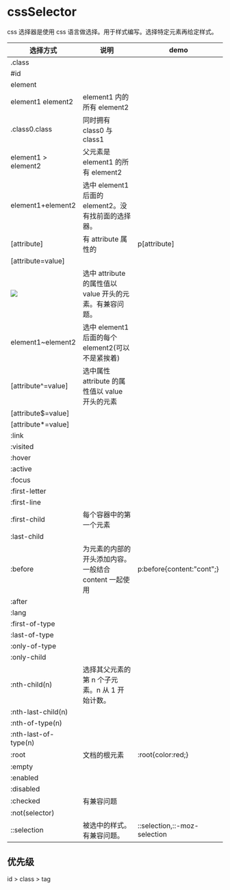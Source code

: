 # cssSelector

css 选择器是使用 css 语言做选择。用于样式编写。选择特定元素再给定样式。

| 选择方式                      | 说明                                                     | demo                         |
| ----------------------------- | -------------------------------------------------------- | ---------------------------- |
| .class                        |                                                          |                              |
| #id                           |                                                          |                              |
| element                       |                                                          |                              |
| element1 element2             | element1 内的所有 element2                               |                              |
| .class0.class                 | 同时拥有 class0 与 class1                                |                              |
| element1 > element2           | 父元素是 element1 的所有 element2                        |                              |
| element1+element2             | 选中 element1 后面的 element2。没有找前面的选择器。      |                              |
| [attribute\]                  | 有 attribute 属性的                                      | p[attribute\]                |
| [attribute=value\]            |                                                          |                              |
| ![](./image/cssSelector0.png) | 选中 attribute 的属性值以 value 开头的元素。有兼容问题。 |                              |
| element1~element2             | 选中 element1 后面的每个 element2(可以不是紧挨着)        |                              |
| [attribute^=value\]           | 选中属性 attribute 的属性值以 value 开头的元素           |                              |
| [attribute$=value\]           |                                                          |                              |
| [attribute\*=value\]          |                                                          |                              |
| :link                         |                                                          |                              |
| :visited                      |                                                          |                              |
| :hover                        |                                                          |                              |
| :active                       |                                                          |                              |
| :focus                        |                                                          |                              |
| :first-letter                 |                                                          |                              |
| :first-line                   |                                                          |                              |
| :first-child                  | 每个容器中的第一个元素                                   |                              |
| :last-child                   |                                                          |                              |
| :before                       | 为元素的内部的开头添加内容。一般结合 content 一起使用    | p:before{content:"cont";}    |
| :after                        |                                                          |                              |
| :lang                         |                                                          |                              |
| :first-of-type                |                                                          |                              |
| :last-of-type                 |                                                          |                              |
| :only-of-type                 |                                                          |                              |
| :only-child                   |                                                          |                              |
| :nth-child(n)                 | 选择其父元素的第 n 个子元素。n 从 1 开始计数。           |                              |
| :nth-last-child(n)            |                                                          |                              |
| :nth-of-type(n)               |                                                          |                              |
| :nth-last-of-type(n)          |                                                          |                              |
| :root                         | 文档的根元素                                             | :root{color:red;}            |
| :empty                        |                                                          |                              |
| :enabled                      |                                                          |                              |
| :disabled                     |                                                          |                              |
| :checked                      | 有兼容问题                                               |                              |
| :not(selector)                |                                                          |                              |
| ::selection                   | 被选中的样式。有兼容问题。                               | ::selection,::-moz-selection |

## 优先级

id > class > tag

